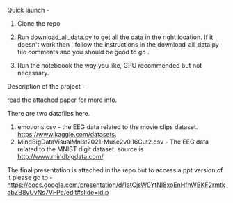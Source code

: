 
Quick launch - 

1. Clone the repo 

2. Run download_all_data.py to get all the data in the right location. If it doesn't work then , follow the instructions in the download_all_data.py file comments and you should be good to go . 

3. Run the noteboook the way you like, GPU recommended but not necessary. 

Description of the project - 

read the attached paper for more info. 


There are two datafiles here. 

1. emotions.csv - the EEG data related to the movie clips dataset. https://www.kaggle.com/datasets.
2. MindBigDataVisualMnist2021-Muse2v0.16Cut2.csv - The EEG data related to the MNIST digit dataset. source is http://www.mindbigdata.com/.



The final presentation is attached in the repo but to access a ppt version of it please go to - https://docs.google.com/presentation/d/1atCjsW0YtNI8xoEnHfhWBKF2rmtkabZB8yUvNs7VFPc/edit#slide=id.p
